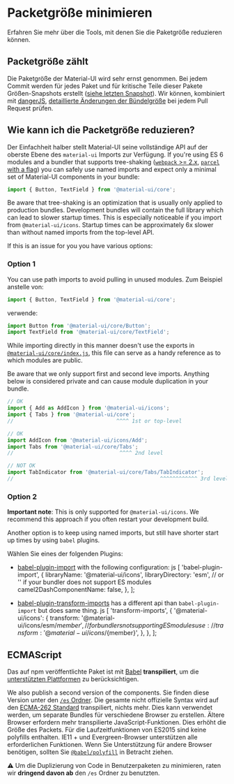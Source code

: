 # Packetgröße minimieren

<p class="description">Erfahren Sie mehr über die Tools, mit denen Sie die Paketgröße reduzieren können.</p>

## Packetgröße zählt

Die Paketgröße der Material-UI wird sehr ernst genommen. Bei jedem Commit werden für jedes Paket und für kritische Teile dieser Pakete Größen-Snapshots erstellt ([siehe letzten Snapshot](/size-snapshot)). Wir können, kombiniert mit [dangerJS](https://danger.systems/js/), [detaillierte Änderungen der Bündelgröße](https://github.com/mui-org/material-ui/pull/14638#issuecomment-466658459) bei jedem Pull Request prüfen.

## Wie kann ich die Packetgröße reduzieren?

Der Einfachheit halber stellt Material-UI seine vollständige API auf der oberste Ebene des `material-ui` Imports zur Verfügung. If you're using ES 6 modules and a bundler that supports tree-shaking ([`webpack` >= 2.x](https://webpack.js.org/guides/tree-shaking/), [`parcel` with a flag](https://en.parceljs.org/cli.html#enable-experimental-scope-hoisting/tree-shaking-support)) you can safely use named imports and expect only a minimal set of Material-UI components in your bundle:

```js
import { Button, TextField } from '@material-ui/core';
```

Be aware that tree-shaking is an optimization that is usually only applied to production bundles. Development bundles will contain the full library which can lead to slower startup times. This is especially noticeable if you import from `@material-ui/icons`. Startup times can be approximately 6x slower than without named imports from the top-level API.

If this is an issue for you you have various options:

### Option 1

You can use path imports to avoid pulling in unused modules. Zum Beispiel anstelle von:

```js
import { Button, TextField } from '@material-ui/core';
```

verwende:

```js
import Button from '@material-ui/core/Button';
import TextField from '@material-ui/core/TextField';
```

While importing directly in this manner doesn't use the exports in [`@material-ui/core/index.js`](https://github.com/mui-org/material-ui/blob/master/packages/material-ui/src/index.js), this file can serve as a handy reference as to which modules are public.

Be aware that we only support first and second leve imports. Anything below is considered private and can cause module duplication in your bundle.

```js
// OK
import { Add as AddIcon } from '@material-ui/icons';
import { Tabs } from '@material-ui/core';
//                                 ^^^^ 1st or top-level

// OK
import AddIcon from '@material-ui/icons/Add';
import Tabs from '@material-ui/core/Tabs';
//                                  ^^^^ 2nd level

// NOT OK
import TabIndicator from '@material-ui/core/Tabs/TabIndicator';
//                                               ^^^^^^^^^^^^ 3rd level
```

### Option 2

**Important note**: This is only supported for `@material-ui/icons`. We recommend this approach if you often restart your development build.

Another option is to keep using named imports, but still have shorter start up times by using `babel` plugins.

Wählen Sie eines der folgenden Plugins:

- [babel-plugin-import](https://github.com/ant-design/babel-plugin-import) with the following configuration: 
        js
        [
        'babel-plugin-import',
        {
          libraryName: '@material-ui/icons',
          libraryDirectory: 'esm', // or '' if your bundler does not support ES modules
          camel2DashComponentName: false,
        },
        ];

- [babel-plugin-transform-imports](https://www.npmjs.com/package/babel-plugin-transform-import) has a different api than `babel-plugin-import` but does same thing. 
        js
        [
        'transform-imports',
        {
          '@material-ui/icons': {
            transform: '@material-ui/icons/esm/${member}',
            // for bundlers not supporting ES modules use:
            // transform: '@material-ui/icons/${member}',
          },
        },
        ];

## ECMAScript

Das auf npm veröffentlichte Paket ist mit [Babel](https://github.com/babel/babel) **transpiliert**, um die [ unterstützten Plattformen](/getting-started/supported-platforms/) zu berücksichtigen.

We also publish a second version of the components. Sie finden diese Version unter den [`/es` Ordner](https://unpkg.com/@material-ui/core@next/es/). Die gesamte nicht offizielle Syntax wird auf den [ECMA-262 Standard](https://www.ecma-international.org/publications/standards/Ecma-262.htm) transpiliert, nichts mehr. Dies kann verwendet werden, um separate Bundles für verschiedene Browser zu erstellen. Ältere Browser erfordern mehr transpilierte JavaScript-Funktionen. Dies erhöht die Größe des Packets. Für die Laufzeitfunktionen von ES2015 sind keine polyfills enthalten. IE11 + und Evergreen-Browser unterstützen alle erforderlichen Funktionen. Wenn Sie Unterstützung für andere Browser benötigen, sollten Sie [`@babel/polyfill`](https://www.npmjs.com/package/@babel/polyfill) in Betracht ziehen.

⚠️ Um die Duplizierung von Code in Benutzerpaketen zu minimieren, raten wir **dringend davon ab** den `/es` Ordner zu benutzten.